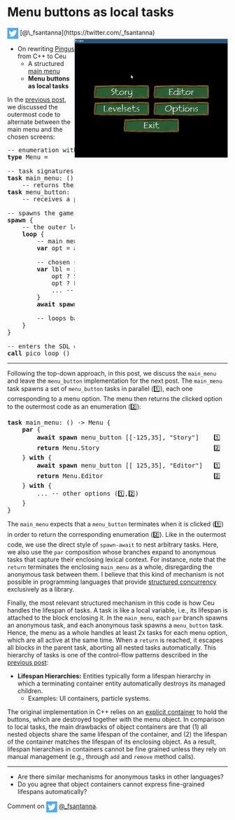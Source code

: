 # Menu buttons as local tasks

<img src="../twitter.png" style="vertical-align:middle">
[@\_fsantanna](https://twitter.com/_fsantanna)

<img src="menu.gif" align="right" width="350">

- On rewriting [Pingus](pingus.md) from C++ to Ceu
    - A structured [main menu](menu.md)
    - **Menu buttons as local tasks**

In the [previous post](menu.md), we discussed the outermost code to alternate
between the main menu and the chosen screens:

<pre>
-- enumeration with the possible menu choices
<b>type</b> Menu = <Story=(), Editor=(), ...>

-- task signatures for the menu and buttons
<b>task</b> main_menu: () -> Menu
    -- returns the chosen screen to navigate
<b>task</b> menu_button: [pos:Point, lbl:String] -> ()
    -- receives a position and label to show

-- spawns the game code
<b>spawn</b> {
    -- the outer loop
    <b>loop</b> {
        -- main menu
        <b>var</b> opt = <b>await</b> <b>spawn</b> main_menu ()

        -- chosen screen
        <b>var</b> lbl = <b>ifs</b> {
            opt ? Story  { "Story"  }
            opt ? Editor { "Editor" }
            ... -- other options
        }
        <b>await</b> <b>spawn</b> menu_button [[0,0], lbl]

        -- loops back to menu after screen terminates
    }
}

-- enters the SDL engine loop
<b>call</b> pico_loop ()
</pre>

---

Following the top-down approach, in this post, we discuss the `main_menu` and
leave the `menu_button` implementation for the next post.
The `main_menu` task spawns a set of `menu_button` tasks in parallel (1️⃣), each
one corresponding to a menu option.
The menu then returns the clicked option to the outermost code as an
enumeration (2️⃣):

<pre>
<b>task</b> main_menu: () -> Menu {
    <b>par</b> {
        <b>await</b> <b>spawn</b> menu_button [[-125,35], "Story"]    1️⃣
        <b>return</b> Menu.Story                               2️⃣
    } <b>with</b> {
        <b>await</b> <b>spawn</b> menu_button [[ 125,35], "Editor"]   1️⃣
        <b>return</b> Menu.Editor                              2️⃣
    } <b>with</b> {
        ... -- other options (1️⃣,2️⃣)
    }
}
</pre>

The `main_menu` expects that a `menu_button` terminates when it is clicked (1️⃣)
in order to return the corresponding enumeration (2️⃣).
Like in the outermost code, we use the direct style of `spawn-await` to nest
arbitrary tasks.
Here, we also use the `par` composition whose branches expand to anonymous
tasks that capture their enclosing lexical context.
For instance, note that the `return` terminates the enclosing `main_menu` as a
whole, disregarding the anonymous task between them.
I believe that this kind of mechanism is not possible in programming languages
that provide [structured concurrency](../sc.md) exclusively as a library.

Finally, the most relevant structured mechanism in this code is how Ceu handles
the lifespan of tasks.
A task is like a local variable, i.e., its lifespan is attached to the block
enclosing it.
In the `main_menu`, each `par` branch spawns an anonymous task, and each
anonymous task spawns a `menu_button` task.
Hence, the menu as a whole handles at least 2x tasks for each menu option,
which are all active at the same time.
When a `return` is reached, it escapes all blocks in the parent task, aborting
all nested tasks automatically.
This hierarchy of tasks is one of the control-flow patterns described in the
[previous post](pingus.md):

- **Lifespan Hierarchies:** Entities typically form a lifespan hierarchy in
   which a terminating container entity automatically destroys its managed
   children.
    - Examples: UI containers, particle systems.

The original implementation in C++ relies on an [explicit container][1] to hold
the buttons, which are destroyed together with the menu object.
In comparison to local tasks, the main drawbacks of object containers are that
    (1) all nested objects share the same lifespan of the container, and
    (2) the lifespan of the container matches the lifespan of its enclosing
        object.
As a result, lifespan hierarchies in containers cannot be fine grained unless
they rely on manual management (e.g., through `add` and `remove` method calls).

[1]: https://github.com/Pingus/pingus/blob/master/src/pingus/screens/pingus_menu.cpp#L52

---

- Are there similar mechanisms for anonymous tasks in other languages?
- Do you agree that object containers cannot express fine-grained lifespans
  automatically?

Comment on <img src="../twitter.png" style="vertical-align:middle">
[@\_fsantanna](https://twitter.com/_fsantanna/status/1509494376589926404).
